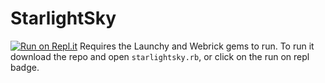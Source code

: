 # StarlightSky
[![Run on Repl.it](https://repl.it/badge/github/Daniel-Bradbury/StarlightSky)](https://starlightsky.danielbradbury1.repl.run/)
Requires the Launchy and Webrick gems to run.
To run it download the repo and open `starlightsky.rb`, or click on the run on repl badge.
